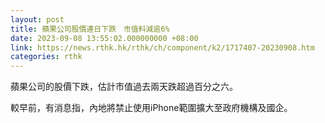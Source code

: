 ```yaml
---
layout: post
title: 蘋果公司股價連日下跌　市值料減逾6%
date: 2023-09-08 13:55:02.000000000 +08:00
link: https://news.rthk.hk/rthk/ch/component/k2/1717407-20230908.htm
categories: rthk
---
```


蘋果公司的股價下跌，估計市值過去兩天跌超過百分之六。

較早前，有消息指，內地將禁止使用iPhone範圍擴大至政府機構及國企。
